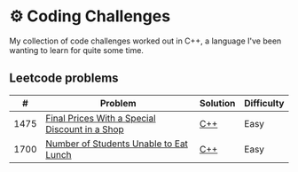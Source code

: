 # ⚙️ Coding Challenges

My collection of code challenges worked out in C++, a language I've been wanting to learn for quite some time.

## Leetcode problems
|  #  | Problem         |  Solution       |  Difficulty     |
|-----|---------------- | --------------- | --------------- |
1475 | [Final Prices With a Special Discount in a Shop](https://leetcode.com/problems/final-prices-with-a-special-discount-in-a-shop/) | [C++](./leetcode/final-prices-with-a-special-discount-in-a-shop.cpp) | Easy
1700 | [Number of Students Unable to Eat Lunch](https://leetcode.com/problems/number-of-students-unable-to-eat-lunch/) | [C++](./leetcode/number-of-students-unable-to-eat-lunch.cpp) | Easy